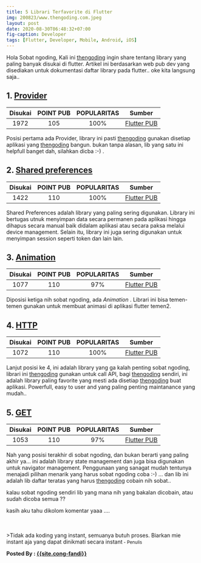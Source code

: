 ```yaml
---
title: 5 Librari Terfavorite di Flutter
img: 200823/www.thengoding.com.jpeg
layout: post
date: 2020-08-30T06:48:32+07:00
fig-caption: Developer
tags: [Flutter, Developer, Mobile, Android, iOS]
---
```

Hola Sobat ngoding, Kali ini [thengoding]({{site.url}}) ingin share tentang library yang paling banyak disukai di flutter. Artikel ini berdasarkan web pub dev yang disediakan untuk dokumentasi daftar library pada flutter.. oke kita langsung saja..

## 1. [Provider](https://pub.dev/packages/provider)

|  Disukai      | POINT PUB       |  POPULARITAS    | Sumber |
| :------------: |:---------------:|:---------------:|:------:|
|1972           | 105             | 100%            |[Flutter PUB](https://pub.dev)

Posisi pertama ada Provider, library ini pasti [thengoding]({{site.url}}) gunakan disetiap aplikasi yang [thengoding]({{site.url}}) bangun. bukan tanpa alasan, lib yang satu ini helpfull banget dah, silahkan dicba :-) .

## 2. [Shared preferences](https://pub.dev/packages/shared_preferences) ##

|  Disukai      | POINT PUB       |  POPULARITAS    | Sumber |
| :------------: |:---------------:|:---------------:|:------:|
|1422           | 110             | 100%            |[Flutter PUB](https://pub.dev)

Shared Preferences adalah library yang paling sering digunakan. Library ini bertugas utnuk menyimpan data secara permanen pada aplikasi hingga dihapus secara manual baik didalam aplikasi atau secara paksa melalui device management. Selain itu, library ini juga sering digunakan untuk menyimpan session seperti token dan lain lain.


## 3. [Animation](https://pub.dev/packages/animations) ##

|  Disukai      | POINT PUB       |  POPULARITAS    | Sumber |
| :------------: |:---------------:|:---------------:|:------:|
|1077           | 110             | 97%            |[Flutter PUB](https://pub.dev)

Diposisi ketiga nih sobat ngoding, ada *Animation* . Librari ini bisa temen-temen gunakan untuk membuat animasi di aplikasi flutter temen2.

## 4. [HTTP](https://pub.dev/packages/http) ##

|  Disukai      | POINT PUB       |  POPULARITAS    | Sumber |
| :------------: |:---------------:|:---------------:|:------:|
|1072           | 110             | 100%            |[Flutter PUB](https://pub.dev)

Lanjut posisi ke 4, ini adalah library yang ga kalah penting sobat ngoding, librari ini [thengoding]({{site.url}}) gunakan untuk call API, bagi [thengoding]({{site.url}}) sendiri, ini adalah library paling favorite yang mesti ada disetiap [thengoding]({{site.url}}) buat aplikasi. Powerfull, easy to user and yang paling penting maintanance yang mudah..

## 5. [GET](https://pub.dev/packages/get)

|  Disukai      | POINT PUB       |  POPULARITAS    | Sumber |
| :------------: |:---------------:|:---------------:|:------:|
|1053           | 110             | 97%            |[Flutter PUB](https://pub.dev)

Nah yang posisi terakhir di sobat ngoding, dan bukan berarti yang paling akhir ya...
ini adalah library state management dan juga bisa digunakan untuk navigator management. Penggunaan yang sanagat mudah tentunya menajadi pilihan menarik yang harus sobat ngoding coba :-) ... dan lib ini adalah lib daftar teratas yang harus [thengoding]({{site.url}}) cobain nih sobat..


kalau sobat ngoding sendiri lib yang mana nih yang bakalan dicobain, atau sudah dicoba semua ??

kasih aku tahu dikolom komentar yaaa ....

<br>
<br>
>Tidak ada koding yang instant, semuanya butuh proses. Biarkan mie instant aja yang dapat dinikmati secara instant<small> - Penulis</small>

<b>Posted By : <a href="{{site.cong-url}}">{{site.cong-fandi}}</a></b>